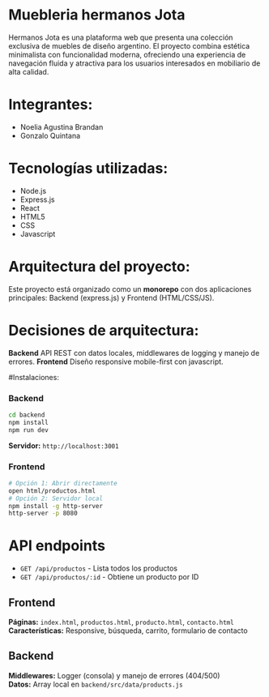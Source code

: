 
# Muebleria hermanos Jota
Hermanos Jota es una plataforma web que presenta una colección exclusiva de muebles de diseño argentino. El proyecto combina estética minimalista con funcionalidad moderna, ofreciendo una experiencia de navegación fluida y atractiva para los usuarios interesados en mobiliario de alta calidad.

# Integrantes:
- Noelia Agustina Brandan
- Gonzalo Quintana

# Tecnologías utilizadas:
- Node.js
- Express.js
- React
- HTML5
- CSS
- Javascript

# Arquitectura del proyecto:
Este proyecto está organizado como un **monorepo** con dos aplicaciones principales: Backend (express.js) y Frontend (HTML/CSS/JS).

# Decisiones de arquitectura:
**Backend** API REST con datos locales, middlewares de logging y manejo de errores.
**Frontend** Diseño responsive mobile-first con javascript.

#Instalaciones:
### Backend
```bash
cd backend
npm install
npm run dev
```
**Servidor:** `http://localhost:3001`

### Frontend
```bash
# Opción 1: Abrir directamente
open html/productos.html
# Opción 2: Servidor local
npm install -g http-server
http-server -p 8080
```

# API endpoints
- `GET /api/productos` - Lista todos los productos
- `GET /api/productos/:id` - Obtiene un producto por ID

##  Frontend

**Páginas:** `index.html`, `productos.html`, `producto.html`, `contacto.html`  
**Características:** Responsive, búsqueda, carrito, formulario de contacto

## Backend

**Middlewares:** Logger (consola) y manejo de errores (404/500)  
**Datos:** Array local en `backend/src/data/products.js`
